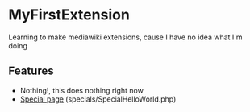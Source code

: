 # MyFirstExtension

Learning to make mediawiki extensions, cause I have no idea what I'm doing

## Features

 * Nothing!, this does nothing right now
 * [Special page](https://www.mediawiki.org/wiki/Manual:Special_pages) (specials/SpecialHelloWorld.php)
